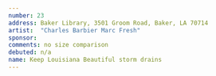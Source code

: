 ```yaml
---
number: 23
address: Baker Library, 3501 Groom Road, Baker, LA 70714
artist:  "Charles Barbier Marc Fresh"
sponsor: 
comments: no size comparison
debuted: n/a
name: Keep Louisiana Beautiful storm drains
---
```


